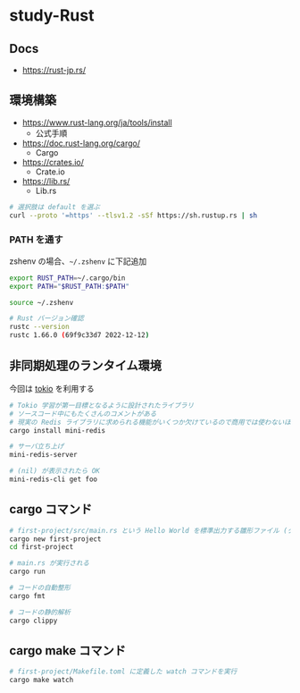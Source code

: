 # study-Rust

## Docs

- https://rust-jp.rs/

## 環境構築

- https://www.rust-lang.org/ja/tools/install
  - 公式手順
- https://doc.rust-lang.org/cargo/
  - Cargo
- https://crates.io/
  - Crate.io
- https://lib.rs/
  - Lib.rs

```sh
# 選択肢は default を選ぶ
curl --proto '=https' --tlsv1.2 -sSf https://sh.rustup.rs | sh
```

### PATH を通す

zshenv の場合、`~/.zshenv` に下記追加

```sh
export RUST_PATH=~/.cargo/bin
export PATH="$RUST_PATH:$PATH"
```

```sh
source ~/.zshenv

# Rust バージョン確認
rustc --version
rustc 1.66.0 (69f9c33d7 2022-12-12)
```

## 非同期処理のランタイム環境

今回は [tokio](https://tokio.rs/) を利用する

```sh
# Tokio 学習が第一目標となるように設計されたライブラリ
# ソースコード中にもたくさんのコメントがある
# 現実の Redis ライブラリに求められる機能がいくつか欠けているので商用では使わないほうがいい
cargo install mini-redis

# サーバ立ち上げ
mini-redis-server

# (nil) が表示されたら OK
mini-redis-cli get foo
```

## cargo コマンド

```sh
# first-project/src/main.rs という Hello World を標準出力する雛形ファイル (クレート) が作成される
cargo new first-project
cd first-project

# main.rs が実行される
cargo run

# コードの自動整形
cargo fmt

# コードの静的解析
cargo clippy
```

## cargo make コマンド

```sh
# first-project/Makefile.toml に定義した watch コマンドを実行
cargo make watch
```
